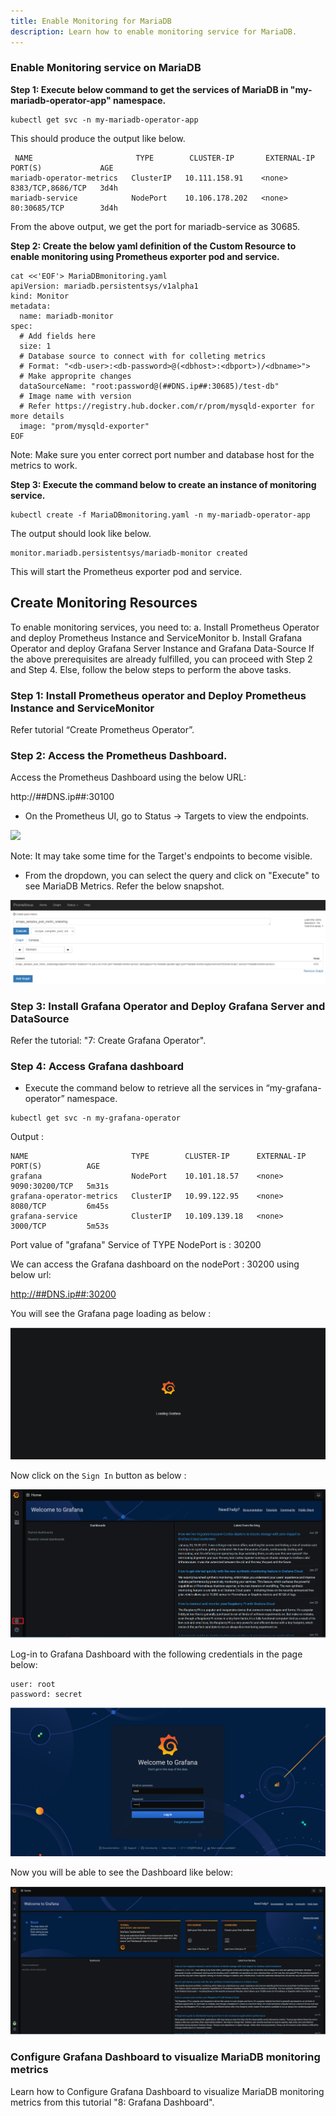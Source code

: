 ```yaml
---
title: Enable Monitoring for MariaDB
description: Learn how to enable monitoring service for MariaDB.
---
```



### Enable Monitoring service on MariaDB 


**Step 1: Execute below command to get the services of MariaDB in "my-mariadb-operator-app" namespace.**
  
  ```execute
  kubectl get svc -n my-mariadb-operator-app
  ```

 This should produce the output like below.
 
 ```
  NAME                       TYPE        CLUSTER-IP       EXTERNAL-IP   PORT(S)             AGE
 mariadb-operator-metrics   ClusterIP   10.111.158.91    <none>        8383/TCP,8686/TCP   3d4h
 mariadb-service            NodePort    10.106.178.202   <none>        80:30685/TCP        3d4h
 ```
 
From the above output, we get the port for mariadb-service as 30685.


**Step 2: Create the below yaml definition of the Custom Resource to enable monitoring using Prometheus exporter pod and service.**


```execute
cat <<'EOF'> MariaDBmonitoring.yaml
apiVersion: mariadb.persistentsys/v1alpha1
kind: Monitor
metadata:
  name: mariadb-monitor
spec:
  # Add fields here
  size: 1
  # Database source to connect with for colleting metrics
  # Format: "<db-user>:<db-password>@(<dbhost>:<dbport>)/<dbname>">
  # Make approprite changes 
  dataSourceName: "root:password@(##DNS.ip##:30685)/test-db"
  # Image name with version
  # Refer https://registry.hub.docker.com/r/prom/mysqld-exporter for more details
  image: "prom/mysqld-exporter"
EOF
```

Note: Make sure you enter correct port number and database host for the metrics to work.



**Step 3: Execute the command below to create an instance of monitoring service.**

```execute
kubectl create -f MariaDBmonitoring.yaml -n my-mariadb-operator-app
```

The output should look like below.


```
monitor.mariadb.persistentsys/mariadb-monitor created
```

This will start the Prometheus exporter pod and service.




## Create Monitoring Resources

To enable monitoring services, you need to:
a.	 Install Prometheus Operator and deploy Prometheus Instance and ServiceMonitor
b.	 Install Grafana Operator and deploy Grafana Server Instance and Grafana Data-Source
If the above prerequisites are already fulfilled, you can proceed with Step 2 and Step 4.
Else, follow the below steps to perform the above tasks.



### Step 1: Install Prometheus operator and Deploy Prometheus Instance and ServiceMonitor
 
 Refer tutorial “Create Prometheus Operator”.
 

### Step 2: Access the Prometheus Dashboard.

Access the Prometheus Dashboard using the below URL:

http://##DNS.ip##:30100

- On the Prometheus UI, go to Status -> Targets to view the endpoints.


 ![](_images/targets.PNG)

Note: It may take some time for the Target's endpoints to become visible.

- From the dropdown, you can select the query and click on "Execute" to see MariaDB Metrics. Refer the below snapshot.


![](_images/queryexecution.PNG)




### Step 3: Install Grafana Operator and Deploy Grafana Server and DataSource


Refer the tutorial: "7: Create Grafana Operator".



### Step 4: Access Grafana dashboard


- Execute the command below to retrieve all the services in “my-grafana-operator” namespace.


```execute
kubectl get svc -n my-grafana-operator
```


Output :

```
NAME                       TYPE        CLUSTER-IP      EXTERNAL-IP   PORT(S)          AGE
grafana                    NodePort    10.101.18.57    <none>        9090:30200/TCP   5m31s
grafana-operator-metrics   ClusterIP   10.99.122.95    <none>        8080/TCP         6m45s
grafana-service            ClusterIP   10.109.139.18   <none>        3000/TCP         5m53s
```

Port value of "grafana" Service of TYPE NodePort is : 30200


We can access the Grafana dashboard on the nodePort : 30200 using below url:

<a href="http://##DNS.ip##:30200" target="_blank">http://##DNS.ip##:30200</a> 


You will see the Grafana page loading as below :


![](_images/load.png)


Now click on the `Sign In` button as below :

![](_images/signin.png)

Log-in to Grafana Dashboard with the following credentials in the page below:


```
user: root
password: secret
```
![](_images/login.png)


Now you will be able to see the Dashboard like below:


![](_images/dashboard.png)


### Configure Grafana Dashboard to visualize MariaDB monitoring metrics

Learn how to Configure Grafana Dashboard to visualize MariaDB monitoring metrics from this tutorial "8: Grafana Dashboard".





